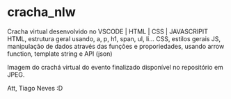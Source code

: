 # cracha_nlw
Cracha virtual desenvolvido no VSCODE | HTML | CSS | JAVASCRIPIT
HTML, estrutura geral usando, a, p, h1, span, ul, li...
CSS, estilos gerais 
JS, manipulação de dados através das funções e proporiedades, usando arrow function, template string e API (json)

Imagem do crachá virtual do evento finalizado disponível no repositório em JPEG.

Att, Tiago Neves :D

